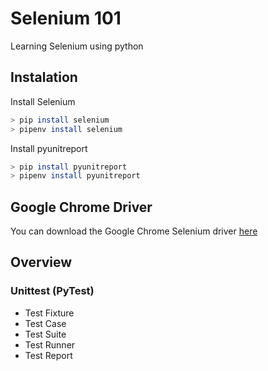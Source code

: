 # Selenium 101

Learning Selenium using python

## Instalation

Install Selenium
```bash
> pip install selenium
> pipenv install selenium
```

Install pyunitreport
```bash
> pip install pyunitreport
> pipenv install pyunitreport
```


## Google Chrome Driver

You can download the Google Chrome Selenium driver [here](https://chromedriver.chromium.org/)

## Overview

### Unittest (PyTest)

- Test Fixture
- Test Case
- Test Suite
- Test Runner
- Test Report
